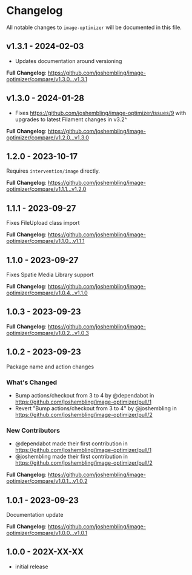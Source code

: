 # Changelog

All notable changes to `image-optimizer` will be documented in this file.

## v1.3.1 - 2024-02-03

- Updates documentation around versioning

**Full Changelog**: https://github.com/joshembling/image-optimizer/compare/v1.3.0...v1.3.1

## v1.3.0 - 2024-01-28

- Fixes https://github.com/joshembling/image-optimizer/issues/9 with upgrades to latest Filament changes in v3.2^

**Full Changelog**: https://github.com/joshembling/image-optimizer/compare/v1.2.0...v1.3.0

## 1.2.0 - 2023-10-17

Requires `intervention/image` directly.

**Full Changelog**: https://github.com/joshembling/image-optimizer/compare/v1.1.1...v1.2.0

## 1.1.1 - 2023-09-27

Fixes FileUpload class import

**Full Changelog**: https://github.com/joshembling/image-optimizer/compare/v1.1.0...v1.1.1

## 1.1.0 - 2023-09-27

Fixes Spatie Media Library support

**Full Changelog**: https://github.com/joshembling/image-optimizer/compare/v1.0.4...v1.1.0

## 1.0.3 - 2023-09-23

**Full Changelog**: https://github.com/joshembling/image-optimizer/compare/v1.0.2...v1.0.3

## 1.0.2 - 2023-09-23

Package name and action changes

### What's Changed

- Bump actions/checkout from 3 to 4 by @dependabot in https://github.com/joshembling/image-optimizer/pull/1
- Revert "Bump actions/checkout from 3 to 4" by @joshembling in https://github.com/joshembling/image-optimizer/pull/2

### New Contributors

- @dependabot made their first contribution in https://github.com/joshembling/image-optimizer/pull/1
- @joshembling made their first contribution in https://github.com/joshembling/image-optimizer/pull/2

**Full Changelog**: https://github.com/joshembling/image-optimizer/compare/v1.0.1...v1.0.2

## 1.0.1 - 2023-09-23

Documentation update

**Full Changelog**: https://github.com/joshembling/image-optimizer/compare/v1.0.0...v1.0.1

## 1.0.0 - 202X-XX-XX

- initial release
